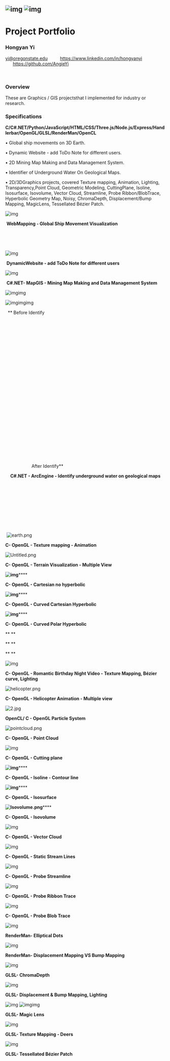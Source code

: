 ## ![img](file:///C:\Users\Hongyan\AppData\Local\Temp\msohtmlclip1\01\clip_image002.gif) ![img](file:///C:\Users\Hongyan\AppData\Local\Temp\msohtmlclip1\01\clip_image004.jpg)

# Project Portfolio 

### **Hongyan Yi**

yi@oregonstate.edu           https://www.linkedin.com/in/hongyanyi        https://github.com/AngieYi 

 

### Overview

These are Graphics / GIS projectsthat I implemented for industry or research.

### Specifications

**C/C#.NET/Python/JavaScript/HTML/CSS/Three.js/Node.js/Express/Handlerbar/OpenGL/GLSL/RenderMan/OpenCL**

• Global ship movements on 3D Earth.

• Dynamic Website - add ToDo Note for different users.

• 2D Mining Map Making and Data Management System.

• Identifier of Underground Water On Geological Maps.

• 2D/3DGraphics projects, covered Texture mapping, Animation, Lighting, Transparency,Point Cloud, Geometric Modeling, CuttingPlane, Isoline, Isosurface, Isovolume, Vector Cloud, Streamline, Probe Ribbon/BlobTrace, Hyperbolic Geometry Map, Noisy, ChromaDepth, Displacement/Bump Mapping, MagicLens, Tessellated Bézier Patch.

![img](file:///C:\Users\Hongyan\AppData\Local\Temp\msohtmlclip1\01\clip_image006.jpg)

​                                          **WebMapping - Global Ship Movement Visualization**

 

 

![img](file:///C:\Users\Hongyan\AppData\Local\Temp\msohtmlclip1\01\clip_image008.jpg)

​                                                 **DynamicWebsite - add ToDo Note for different users**

![img](file:///C:\Users\Hongyan\AppData\Local\Temp\msohtmlclip1\01\clip_image010.jpg)

​                                            **C#.NET- MapGIS - Mining Map Making and Data Management System**

![![img](file:///C:/Users/Hongyan/AppData/Local/Temp/msohtmlclip1/01/clip_image012.jpg?lastModify=1485060526)img](file:///C:\Users\Hongyan\AppData\Local\Temp\msohtmlclip1\01\clip_image012.jpg)

![![img](file:///C:/Users/Hongyan/AppData/Local/Temp/msohtmlclip1/01/clip_image014.jpg?lastModify=1485060526)![img](file:///C:/Users/Hongyan/AppData/Local/Temp/msohtmlclip1/01/clip_image014.jpg?lastModify=1485060526)img](file:///C:\Users\Hongyan\AppData\Local\Temp\msohtmlclip1\01\clip_image014.jpg)

  ** Before Identify      

 

 

 

 

 

 

 

 

 

 

 

 

 

 

                                                                                                                                                     After Identify**

                            **C#.NET - ArcEngine - Identify underground water on geological maps**

 

 

 

 

 

 ![earth.png](file:///C:\Users\Hongyan\AppData\Local\Temp\msohtmlclip1\01\clip_image016.gif)

**C- OpenGL - Texture mapping - Animation**

![Untitled.png](file:///C:\Users\Hongyan\AppData\Local\Temp\msohtmlclip1\01\clip_image018.jpg)

**C- OpenGL - Terrain Visualization - Multiple View**

**![img](file:///C:\Users\Hongyan\AppData\Local\Temp\msohtmlclip1\01\clip_image020.jpg)******

**C- OpenGL - Cartesian no hyperbolic**

**![img](file:///C:\Users\Hongyan\AppData\Local\Temp\msohtmlclip1\01\clip_image022.jpg)******

**C- OpenGL - Curved Cartesian Hyperbolic**

**![img](file:///C:\Users\Hongyan\AppData\Local\Temp\msohtmlclip1\01\clip_image024.jpg)******

**C- OpenGL - Curved Polar Hyperbolic**

** **

** **

** **

![img](file:///C:\Users\Hongyan\AppData\Local\Temp\msohtmlclip1\01\clip_image026.jpg)

**C- OpenGL - Romantic Birthday Night Video - Texture Mapping, Bézier curve, Lighting**

![helicopter.png](file:///C:\Users\Hongyan\AppData\Local\Temp\msohtmlclip1\01\clip_image028.jpg)

**C- OpenGL - Helicopter Animation - Multiple view**

![2.jpg](file:///C:\Users\Hongyan\AppData\Local\Temp\msohtmlclip1\01\clip_image030.jpg)

**OpenCL/ C - OpenGL Particle System**

![pointcloud.png](file:///C:\Users\Hongyan\AppData\Local\Temp\msohtmlclip1\01\clip_image032.jpg)

**C- OpenGL - Point Cloud**

![img](file:///C:\Users\Hongyan\AppData\Local\Temp\msohtmlclip1\01\clip_image034.jpg)

**C- OpenGL - Cutting plane**

**![img](file:///C:\Users\Hongyan\AppData\Local\Temp\msohtmlclip1\01\clip_image036.jpg)******

**C- OpenGL - Isoline - Contour line**

**![img](file:///C:\Users\Hongyan\AppData\Local\Temp\msohtmlclip1\01\clip_image038.jpg)******

**C- OpenGL - Isosurface**

**![Isovolume.png](file:///C:\Users\Hongyan\AppData\Local\Temp\msohtmlclip1\01\clip_image040.jpg)******

**C- OpenGL - Isovolume**

![img](file:///C:\Users\Hongyan\AppData\Local\Temp\msohtmlclip1\01\clip_image042.jpg)

**C- OpenGL - Vector Cloud**

![img](file:///C:\Users\Hongyan\AppData\Local\Temp\msohtmlclip1\01\clip_image044.jpg)

**C- OpenGL - Static Stream Lines**

![img](file:///C:\Users\Hongyan\AppData\Local\Temp\msohtmlclip1\01\clip_image046.jpg)

**C- OpenGL - Probe Streamline**

![img](file:///C:\Users\Hongyan\AppData\Local\Temp\msohtmlclip1\01\clip_image048.jpg)

**C- OpenGL - Probe Ribbon Trace**

![img](file:///C:\Users\Hongyan\AppData\Local\Temp\msohtmlclip1\01\clip_image050.jpg)

**C- OpenGL - Probe Blob Trace**

![img](file:///C:\Users\Hongyan\AppData\Local\Temp\msohtmlclip1\01\clip_image052.jpg)

**RenderMan- Elliptical Dots**

![img](file:///C:\Users\Hongyan\AppData\Local\Temp\msohtmlclip1\01\clip_image054.jpg)

**RenderMan- Displacement Mapping VS Bump Mapping**

![img](file:///C:\Users\Hongyan\AppData\Local\Temp\msohtmlclip1\01\clip_image056.jpg)

**GLSL- ChromaDepth**

![img](file:///C:\Users\Hongyan\AppData\Local\Temp\msohtmlclip1\01\clip_image058.jpg)

**GLSL- Displacement & Bump Mapping, Lighting**

![img](file:///C:\Users\Hongyan\AppData\Local\Temp\msohtmlclip1\01\clip_image060.jpg) ![![img](file:///C:/Users/Hongyan/AppData/Local/Temp/msohtmlclip1/01/clip_image062.jpg?lastModify=1485060526)img](file:///C:\Users\Hongyan\AppData\Local\Temp\msohtmlclip1\01\clip_image062.jpg)

**GLSL- Magic Lens**

![img](file:///C:\Users\Hongyan\AppData\Local\Temp\msohtmlclip1\01\clip_image064.jpg)

**GLSL- Texture Mapping - Deers**

![img](file:///C:\Users\Hongyan\AppData\Local\Temp\msohtmlclip1\01\clip_image066.jpg)

**GLSL- Tessellated Bézier Patch**